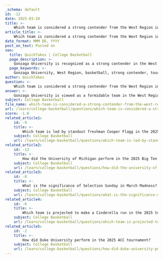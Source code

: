 ```yaml
---
_schema: default
id: -12
date: 2025-03-20
title: >-
    Which team is considered a strong contender from the West Region in 2025?
article_title: >-
    Which team is considered a strong contender from the West Region in 2025?
date_format: MMM DD, YYYY
post_on_text: Posted on
seo:
  title: QuickTakes | College Basketball
  page_description: >-
    Gonzaga University is recognized as a strong contender in the West Region for the 2025 basketball tournament, known for their consistent tournament appearances and impressive performance.
  page_keywords: >-
    Gonzaga University, West Region, basketball, strong contender, tournament appearances, high-seeded teams, college basketball
author: QuickTakes
question: >-
    Which team is considered a strong contender from the West Region in 2025?
answer: >-
    Gonzaga University is viewed as a formidable team in the West Region. Their consistent tournament appearances and strong performance make them a potential threat to higher-seeded teams.
subject: College Basketball
file_name: which-team-is-considered-a-strong-contender-from-the-west-region-in-2025.md
url: /learn/college-basketball/questions/which-team-is-considered-a-strong-contender-from-the-west-region-in-2025
score: -1.0
related_article1:
    id: -9
    title: >-
        Which team is led by standout freshman Cooper Flagg in the 2025 tournament?
    subject: College Basketball
    url: /learn/college-basketball/questions/which-team-is-led-by-standout-freshman-cooper-flagg-in-the-2025-tournament
related_article2:
    id: -13
    title: >-
        How did the University of Michigan perform in the 2025 Big Ten tournament?
    subject: College Basketball
    url: /learn/college-basketball/questions/how-did-the-university-of-michigan-perform-in-the-2025-big-ten-tournament
related_article3:
    id: -8
    title: >-
        What is the significance of Selection Sunday in March Madness?
    subject: College Basketball
    url: /learn/college-basketball/questions/what-is-the-significance-of-selection-sunday-in-march-madness
related_article4:
    id: -6
    title: >-
        Which team is projected to make a Cinderella run in the 2025 tournament?
    subject: College Basketball
    url: /learn/college-basketball/questions/which-team-is-projected-to-make-a-cinderella-run-in-the-2025-tournament
related_article5:
    id: -2
    title: >-
        How did Duke University perform in the 2025 ACC tournament?
    subject: College Basketball
    url: /learn/college-basketball/questions/how-did-duke-university-perform-in-the-2025-acc-tournament
---
```


&nbsp;